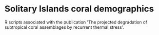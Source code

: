# Solitary Islands coral demographics

R scripts associated with the publication 'The projected degradation of subtropical coral assemblages by recurrent thermal stress'.
